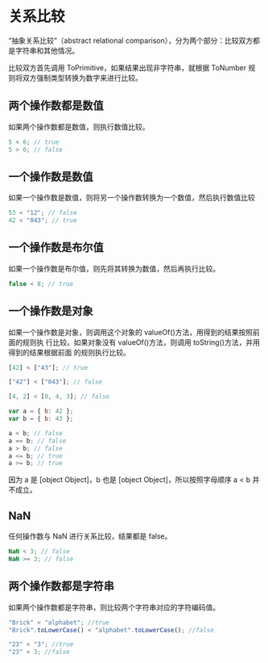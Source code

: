 # 关系比较

“抽象关系比较”（abstract relational comparison），分为两个部分：比较双方都是字符串和其他情况。

比较双方首先调用 ToPrimitive，如果结果出现非字符串，就根据 ToNumber 规则将双方强制类型转换为数字来进行比较。

## 两个操作数都是数值

如果两个操作数都是数值，则执行数值比较。

```js
5 < 6; // true
5 > 6; // false
```

## 一个操作数是数值

如果一个操作数是数值，则将另一个操作数转换为一个数值，然后执行数值比较

```js
53 < "12"; // false
42 < "043"; // true
```

## 一个操作数是布尔值

如果一个操作数是布尔值，则先将其转换为数值，然后再执行比较。

```js
false < 8; // true
```

## 一个操作数是对象

如果一个操作数是对象，则调用这个对象的 valueOf()方法，用得到的结果按照前面的规则执
行比较。如果对象没有 valueOf()方法，则调用 toString()方法，并用得到的结果根据前面
的规则执行比较。

```js
[42] < ["43"]; // true

["42"] < ["043"]; // false

[4, 2] < [0, 4, 3]; // false

var a = { b: 42 };
var b = { b: 43 };

a < b; // false
a == b; // false
a > b; // false
a <= b; // true
a >= b; // true
```

因为 a 是 [object Object]，b 也是 [object Object]，所以按照字母顺序
a < b 并不成立。

## NaN

任何操作数与 NaN 进行关系比较，结果都是 false。

```js
NaN < 3; // false
NaN >= 3; // false
```

## 两个操作数都是字符串

如果两个操作数都是字符串，则比较两个字符串对应的字符编码值。

```js
"Brick" < "alphabet"; //true
"Brick".toLowerCase() < "alphabet".toLowerCase(); //false

"23" < "3"; //true
"23" < 3; //false
```
